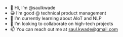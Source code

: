 - 👋 Hi, I’m @saulkwade
- 😀 I’m good @ technical product management
- 🌱 I’m currently learning about AIoT and NLP
- 💞️ I’m looking to collaborate on high-tech projects
- 📫 You can reach out me at saul.kwade@gmail.com

<!---
saulkwade/saulkwade is a ✨ special ✨ repository because its `README.md` (this file) appears on your GitHub profile.
You can click the Preview link to take a look at your changes.
--->
